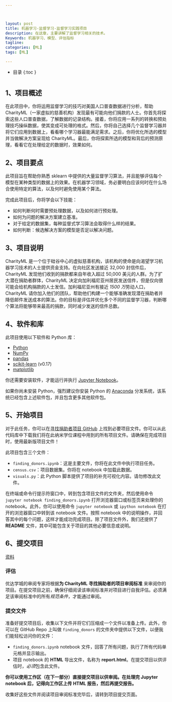 ```yaml
---



layout: post
title: 机器学习-监督学习-监督学习实践项目
description: 在这章，主要讲解了监督学习相关的技术。
Keywords: 机器学习、模型、评估指标
tagline: 
categories: [ML]
tags: [ML]

---
```




* 目录
 {:toc  }
# 


## 1、项目概述

在此项目中，你将运用监督学习的技巧对美国人口普查数据进行分析，帮助 CharityML（一家虚拟的慈善机构）发现最有可能向他们捐款的人士。你首先将探索这些人口普查数据，了解数据的记录结构。接着，你将应用一系列的转换和预处理技巧操纵数据，使其变成可处理的格式。然后，你将自己选择几个监督学习器并将它们应用到数据上，看看哪个学习器最能满足需求。之后，你将优化所选的模型并当做解决方案呈现给 CharityML。最后，你将探索所选的模型和背后的预测原理，看看它在处理给定的数据时，效果如何。

## 2、项目要点

此项目旨在帮助你熟悉 sklearn 中提供的大量监督学习算法，并且能够评估每个模型在某种类型的数据上的效果。在机器学习领域，务必要明白应该何时在什么场合使用特定的算法，以及何时避免使用某个算法。

完成此项目后，你将学会以下技能：

- 如何判断何时需要预处理数据，以及如何进行预处理。
- 如何为问题的解决方案建立基准。
- 对于给定的数据集，每种监督式学习算法会取得什么样的结果。
- 如何判断：候选解决方案的模型是否足以解决问题。

## 3、项目说明

CharityML 是一个位于硅谷中心的虚拟慈善机构，该机构的使命是向渴望学习机器学习技术的人士提供资金支持。在向社区发送接近 32,000 封信件后， CharityML 发现他们收到的捐款都来自年收入超过 50,000 美元的人群。为了扩大潜在捐助者群体，CharityML 决定向加利福尼亚州居民发送信件，但是仅向很可能会给机构捐款的人士发信。加利福尼亚州有接近 *1500 万*劳动人口，CharityML 请你加入他们的团队，帮助他们构建一个能够准确发现潜在捐助者并降低邮件发送成本的算法。你的目标是评估并优化多个不同的监督学习器，判断哪个算法将能够带来最高的捐款，同时减少发送的信件总数。

## 4、软件和库

此项目使用以下软件和 Python 库：

- [Python](https://www.python.org/downloads/release/python-364/)
- [NumPy](http://www.numpy.org/)
- [pandas](http://pandas.pydata.org/)
- [scikit-learn](http://scikit-learn.org/0.17/install.html) (v0.17)
- [matplotlib](http://matplotlib.org/)

你还需要安装软件，才能运行并执行 [Jupyter Notebook](http://ipython.org/notebook.html)。

如果你尚未安装 Python，强烈建议你安装 Python 的 [Anaconda](http://continuum.io/downloads) 分发系统，该系统已经包含上述软件包，并且包含更多其他软件包。





## 5、开始项目

对于此任务，你可以在[寻找捐助者项目 GitHub](https://github.com/udacity/MLND_CN_P2_Finding_Donors) 上找到必要项目文件。你可以从此代码库中下载我们将在此纳米学位课程中用到的所有项目文件。请确保在完成项目时，使用最新版项目文件！

此项目包含三个文件：

- `finding_donors.ipynb`：这是主要文件，你将在此文件中执行项目任务。
- `census.csv`：项目数据集。你将在 notebook 中加载此数据。
- `visuals.py`：此 Python 脚本提供了项目的补充可视化内容。请勿修改此文件。

在终端或命令行提示符窗口中，转到包含项目文件的文件夹，然后使用命令 `jupyter notebook finding_donors.ipynb` 打开浏览器窗口或标签页来处理你的 notebook。此外，你可以使用命令 `jupyter notebook` 或 `ipython notebook` 在打开的浏览器窗口中转到该 notebook 文件。按照 notebook 中的说明操作，并回答其中的每个问题，这样才能成功完成项目。除了项目文件外，我们还提供了 **README** 文件，其中可能包含关于项目的其他必要信息或说明。



## 6、提交项目

[资料](../assets/media/uda-ml/supervisedlearning/jc/为慈善机构寻找捐助者)





### 评估

优达学城的审阅专家将根据**为 CharityML 寻找捐助者的项目审阅标准** 来审阅你的项目。在提交项目之前，确保仔细阅读该审阅标准并对项目进行自我评估。必须满足该审阅标准中的所有*规范条件*，才能通过审阅。

### 提交文件

准备好提交项目后，收集以下文件并将它们压缩成一个文件以准备上传。此外，你可以在 GitHub Repo 上叫做 `finding_donors` 的文件夹中提供以下文件，以便我们能轻松访问你的文件：

- `finding_donors.ipynb` notebook 文件，回答了所有问题，执行了所有代码单元格并显示输出。
- 项目 notebook 的 **HTML** 导出文件，名称为 **report.html**。在提交项目以供评估时，*必须*包含此文件。

**你可以使用工作区（在下一部分）直接提交项目以供审阅。在处理完 Jupyter notebook 后，记得向工作区上传 HTML 报告，然后再提交报告。**

收集好这些文件并阅读项目审阅标准完毕后，请转到项目提交页面。